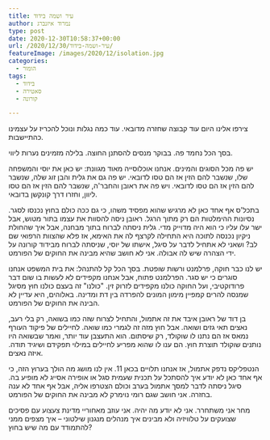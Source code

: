 ```yaml
---
title: עיר ושמה בידוד
author: נמרוד איזנברג
type: post
date: 2020-12-30T10:58:37+00:00
url: /2020/12/30/עיר-ושמה-בידוד/
featureImage: /images/2020/12/isolation.jpg
categories:
  - הומור
tags:
  - בידוד
  - סאטירה
  - קורונה

---
```

צירפו אלינו היום עוד קבוצה שחזרה מדובאי. עוד כמה נגלות ונוכל להכריז על עצמינו כהתיישבות.

בסך הכל נחמד פה. בבוקר מנסים להסתנן החוצה. בלילה מזמינים נערות ליווי.

יש פה מכל הסוגים והמינים. אנחנו אוכלוסייה מאוד מגוונת: יש כאן את יוסי והמשפחה שלו, שנשבר להם הזין אז הם טסו לדובאי. יש פה גם את גלית והבן זוג שלה, שנשבר להם הזין אז הם טסו לדובאי. ויש פה את ראובן והחבר'ה, שנשבר להם הזין אז הם טסו ליוון, וחזרו דרך קונקשן בדובאי.

בתכל'ס אף אחד כאן לא מרגיש שהוא מפסיד משהו, כי גם ככה כולם בחוץ נכנסו לסגר. נסיונות ההימלטות הם רק מתוך הרגל. ראובן ניסה להסוות את עצמו בתור מטוש, אבל ישר עלו עליו כי הוא היה מדוייק מדי. גלית ניסתה לברוח בתוך מבחנה, אבל איך שהחולת ניקיון נכנסה לתוכה היא התחילה לקרצף לה את האימא, אז פלא שהצוות הרפואי שם לב? ושאני לא אתחיל לדבר על סיגל, אישתו של יוסי, שניסתה לברוח מבידוד קורונה על ידי הצהרה שיש לה אבולה. אני לא חושב שהיא מבינה את החוקים של הפורמט.

יש לנו כבר חוקה, פרלמנט ורשות שופטת. בסך הכל קל להתנהל: את בית המשפט אנחנו סוגרים כי יש סגר. הפרלמנט פתוח, אבל אנחנו מקפידים לא לעשות בו שום דבר פרודוקטיבי, ועל החוקה כולנו מקפידים לזרוק זין. "כולנו" זה בעצם כולנו חוץ מסיגל שמנסה להרים קמפיין מימון המונים להפרדה בין דת ומדינה. באלוהים, היא עדיין לא הבינה את החוקים של הפורמט.

בן דוד של ראובן איבד את זה אתמול, והתחיל לצרוח שזה כמו בשואה, רק בלי רעב, נאצים תאי גזים ושואה. אבל חוץ מזה זה לגמרי כמו שואה. לחיילים של פיקוד העורף נמאס אז הם נתנו לו שוקולד, רק שיסתום. הוא התעצבן עוד יותר, ואמר שבשואה היו נותנים שוקולד תוצרת חוץ. הם ענו לו שהוא מפריע לחיילים במילוי תפקידם ושיגיד תודה. איזה נאצים.

הנטפליקס נדפק אתמול, אז אנחנו תלויים בכאן 11. אין לנו מושג מה הולך בערוץ הזה, כי אף אחד כאן לא יודע איך להסתכל על תכנית שעמית סגל או אופירה אסייג לא מופיע בה. סיגל ניסתה לדבר למסך אתמול בערב וכולם הצטרפו אליה, אבל אף אחד לא ענה בחזרה. אני חושב שגם רומי נוימרק לא מבינה את החוקים של הפורמט.

מחר אני משתחרר. אני לא יודע מה יהיה. אני עוזב מאחוריי מדינת צעצוע עם פסיכים שצועקים על טלוויזיה ולא מבינים איך מנהלים מנגנון שילטוני &#8211; איך מצפים ממני להתמודד עם מה שיש בחוץ?

